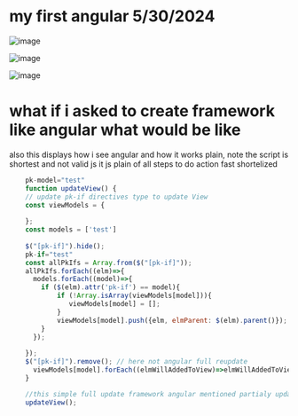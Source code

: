 # my first angular 5/30/2024


![image](https://github.com/MahmoudHegazi/my_first_angular_app/assets/55125302/111a1b3e-14cf-4b39-81a5-d901bfb8ed8a)


![image](https://github.com/MahmoudHegazi/my_first_angular_app/assets/55125302/a4bd120e-f155-417b-ab6c-7a17754d5961)

![image](https://github.com/MahmoudHegazi/my_first_angular_app/assets/55125302/101ac306-5b9f-4b3f-b8a0-d063e1311e51)

# what if i asked to create framework like angular what would be like
also this displays how i see angular and how it works plain, note the script is shortest and not valid js it js plain of all steps to do action fast shortelized
```javascript
    pk-model="test"
    function updateView() {
    // update pk-if directives type to update View
    const viewModels = {
    
    };
    const models = ['test']
    
    $("[pk-if]").hide();
    pk-if="test"
    const allPkIfs = Array.from($("[pk-if]"));
    allPkIfs.forEach((elm)=>{
      models.forEach((model)=>{
        if ($(elm).attr('pk-if') == model){
            if (!Array.isArray(viewModels[model])){
               viewModels[model] = [];
            }
            viewModels[model].push({elm, elmParent: $(elm).parent()});
        }
      });
      
    });
    $("[pk-if]").remove(); // here not angular full reupdate
      viewModels[model].forEach((elmWillAddedToView)=>elmWillAddedToView.parent.append(elmWillAddedToView.elm));
    }

    //this simple full update framework angular mentioned partialy update based on model changed not delete all model elms with if in pk-if example
    updateView();
    

```

